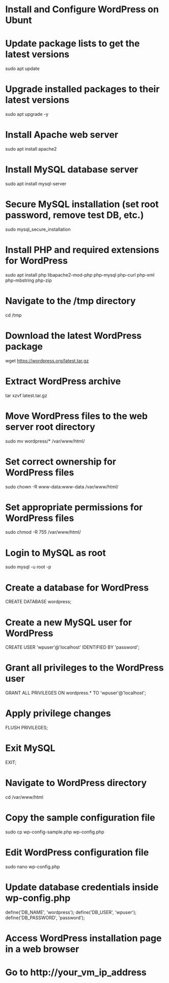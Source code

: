 # Install and Configure WordPress on Ubunt

# Update package lists to get the latest versions
sudo apt update

# Upgrade installed packages to their latest versions
sudo apt upgrade -y

# Install Apache web server
sudo apt install apache2

# Install MySQL database server
sudo apt install mysql-server

# Secure MySQL installation (set root password, remove test DB, etc.)
sudo mysql_secure_installation

# Install PHP and required extensions for WordPress
sudo apt install php libapache2-mod-php php-mysql php-curl php-xml php-mbstring php-zip

# Navigate to the /tmp directory
cd /tmp

# Download the latest WordPress package
wget https://wordpress.org/latest.tar.gz

# Extract WordPress archive
tar xzvf latest.tar.gz

# Move WordPress files to the web server root directory
sudo mv wordpress/* /var/www/html/

# Set correct ownership for WordPress files
sudo chown -R www-data:www-data /var/www/html/

# Set appropriate permissions for WordPress files
sudo chmod -R 755 /var/www/html/

# Login to MySQL as root
sudo mysql -u root -p

# Create a database for WordPress
CREATE DATABASE wordpress;

# Create a new MySQL user for WordPress
CREATE USER 'wpuser'@'localhost' IDENTIFIED BY 'password';

# Grant all privileges to the WordPress user
GRANT ALL PRIVILEGES ON wordpress.* TO 'wpuser'@'localhost';

# Apply privilege changes
FLUSH PRIVILEGES;

# Exit MySQL
EXIT;

# Navigate to WordPress directory
cd /var/www/html

# Copy the sample configuration file
sudo cp wp-config-sample.php wp-config.php

# Edit WordPress configuration file
sudo nano wp-config.php

# Update database credentials inside wp-config.php
define('DB_NAME', 'wordpress');
define('DB_USER', 'wpuser');
define('DB_PASSWORD', 'password');

# Access WordPress installation page in a web browser
# Go to http://your_vm_ip_address

